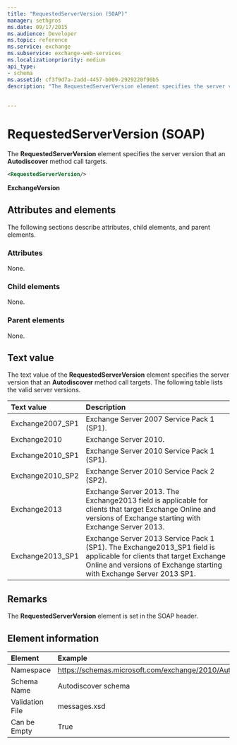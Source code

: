 ```yaml
---
title: "RequestedServerVersion (SOAP)"
manager: sethgros
ms.date: 09/17/2015
ms.audience: Developer
ms.topic: reference
ms.service: exchange
ms.subservice: exchange-web-services
ms.localizationpriority: medium
api_type:
- schema
ms.assetid: cf3f9d7a-2add-4457-b009-2929220f90b5
description: "The RequestedServerVersion element specifies the server version that an Autodiscover method call targets."
 
 
---
```


# RequestedServerVersion (SOAP)

The **RequestedServerVersion** element specifies the server version that an **Autodiscover** method call targets. 
  
```XML
<RequestedServerVersion/>
```

 **ExchangeVersion**
## Attributes and elements

The following sections describe attributes, child elements, and parent elements.
  
### Attributes

None.
  
### Child elements

None.
  
### Parent elements

None.
  
## Text value

The text value of the **RequestedServerVersion** element specifies the server version that an **Autodiscover** method call targets. The following table lists the valid server versions. 
  
|**Text value**|**Description**|
|:-----|:-----|
|Exchange2007_SP1  <br/> |Exchange Server 2007 Service Pack 1 (SP1).  <br/> |
|Exchange2010  <br/> |Exchange Server 2010.  <br/> |
|Exchange2010_SP1  <br/> |Exchange Server 2010 Service Pack 1 (SP1).  <br/> |
|Exchange2010_SP2  <br/> |Exchange Server 2010 Service Pack 2 (SP2).  <br/> |
|Exchange2013  <br/> |Exchange Server 2013. The Exchange2013 field is applicable for clients that target Exchange Online and versions of Exchange starting with Exchange Server 2013.  <br/> |
|Exchange2013_SP1  <br/> |Exchange Server 2013 Service Pack 1 (SP1). The Exchange2013_SP1 field is applicable for clients that target Exchange Online and versions of Exchange starting with Exchange Server 2013 SP1.  <br/> |
   
## Remarks

The **RequestedServerVersion** element is set in the SOAP header. 
  
## Element information

| Element | Example |
|:-----|:-----|
|Namespace  <br/> |https://schemas.microsoft.com/exchange/2010/Autodiscover  <br/> |
|Schema Name  <br/> |Autodiscover schema  <br/> |
|Validation File  <br/> |messages.xsd  <br/> |
|Can be Empty  <br/> |True  <br/> |
   

